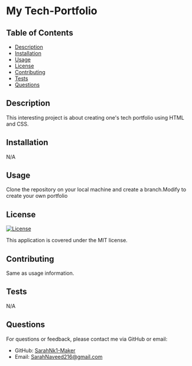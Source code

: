 
# My Tech-Portfolio

## Table of Contents
- [Description](#description)
- [Installation](#installation)
- [Usage](#usage)
- [License](#license)
- [Contributing](#contributing)
- [Tests](#tests)
- [Questions](#questions)

## Description
This interesting project is about creating one's tech portfolio using HTML and CSS.

## Installation
N/A

## Usage
Clone the repository on your local machine and create a branch.Modify to create your own portfolio

## License
[![License](https://img.shields.io/badge/License-MIT-brightgreen.svg)](https://opensource.org/licenses/MIT)

This application is covered under the MIT license.

## Contributing
Same as usage information.

## Tests
N/A

## Questions
For questions or feedback, please contact me via GitHub or email:
- GitHub: [SarahNk1-Maker](https://github.com/SarahNk1-Maker)
- Email: SarahNaveed216@gmail.com


